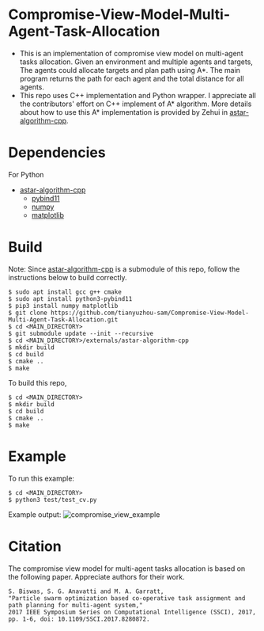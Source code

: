 # Compromise-View-Model-Multi-Agent-Task-Allocation
* This is an implementation of compromise view model on multi-agent tasks allocation. Given an environment and multiple agents and targets, The agents could allocate targets and plan path using A*. The main program returns the path for each agent and the total distance for all agents.
* This repo uses C++ implementation and Python wrapper. I appreciate all the contributors' effort on C++ implement of A* algorithm. More details about how to use this A* implementation is provided by Zehui in [astar-algorithm-cpp](https://github.com/zehuilu/astar-algorithm-cpp.git).
# Dependencies
For Python
* [astar-algorithm-cpp](https://github.com/tianyuzhou-sam/astar-algorithm-cpp.git)
  - [pybind11](https://github.com/pybind/pybind11)
  - [numpy](https://numpy.org/)
  - [matplotlib](https://matplotlib.org/)
# Build
Note: Since [astar-algorithm-cpp](https://github.com/tianyuzhou-sam/astar-algorithm-cpp.git) is a submodule of this repo, follow the instructions below to build correctly.
```
$ sudo apt install gcc g++ cmake
$ sudo apt install python3-pybind11
$ pip3 install numpy matplotlib
$ git clone https://github.com/tianyuzhou-sam/Compromise-View-Model-Multi-Agent-Task-Allocation.git
$ cd <MAIN_DIRECTORY>
$ git submodule update --init --recursive
$ cd <MAIN_DIRECTORY>/externals/astar-algorithm-cpp
$ mkdir build
$ cd build
$ cmake ..
$ make
```
To build this repo,
```
$ cd <MAIN_DIRECTORY>
$ mkdir build
$ cd build
$ cmake ..
$ make
```
# Example
To run this example:
```
$ cd <MAIN_DIRECTORY>
$ python3 test/test_cv.py
```
Example output:
![compromise_view_example](https://user-images.githubusercontent.com/60674733/152315597-b62d0567-8489-4635-9070-83022ec71ffe.png)
# Citation
The compromise view model for multi-agent tasks allocation is based on the following paper. Appreciate authors for their work.
```
S. Biswas, S. G. Anavatti and M. A. Garratt, 
"Particle swarm optimization based co-operative task assignment and path planning for multi-agent system," 
2017 IEEE Symposium Series on Computational Intelligence (SSCI), 2017, pp. 1-6, doi: 10.1109/SSCI.2017.8280872.
```

